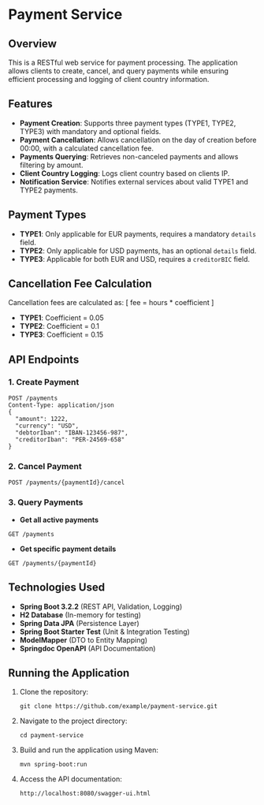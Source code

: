 # Payment Service

## Overview
This is a RESTful web service for payment processing. The application allows clients to create, cancel, and query payments while ensuring efficient processing and logging of client country information.

## Features
- **Payment Creation**: Supports three payment types (TYPE1, TYPE2, TYPE3) with mandatory and optional fields.
- **Payment Cancellation**: Allows cancellation on the day of creation before 00:00, with a calculated cancellation fee.
- **Payments Querying**: Retrieves non-canceled payments and allows filtering by amount.
- **Client Country Logging**: Logs client country based on clients IP.
- **Notification Service**: Notifies external services about valid TYPE1 and TYPE2 payments.

## Payment Types
- **TYPE1**: Only applicable for EUR payments, requires a mandatory `details` field.
- **TYPE2**: Only applicable for USD payments, has an optional `details` field.
- **TYPE3**: Applicable for both EUR and USD, requires a `creditorBIC` field.

## Cancellation Fee Calculation
Cancellation fees are calculated as:
\[ fee = hours * coefficient \]
- **TYPE1**: Coefficient = 0.05
- **TYPE2**: Coefficient = 0.1
- **TYPE3**: Coefficient = 0.15

## API Endpoints
### 1. Create Payment
```
POST /payments
Content-Type: application/json
{
  "amount": 1222,
  "currency": "USD",
  "debtorIban": "IBAN-123456-987",
  "creditorIban": "PER-24569-658"
}
```

### 2. Cancel Payment
```
POST /payments/{paymentId}/cancel
```

### 3. Query Payments
- **Get all active payments**
```
GET /payments
```
- **Get specific payment details**
```
GET /payments/{paymentId}
```

## Technologies Used
- **Spring Boot 3.2.2** (REST API, Validation, Logging)
- **H2 Database** (In-memory for testing)
- **Spring Data JPA** (Persistence Layer)
- **Spring Boot Starter Test** (Unit & Integration Testing)
- **ModelMapper** (DTO to Entity Mapping)
- **Springdoc OpenAPI** (API Documentation)

## Running the Application
1. Clone the repository:
   ```
   git clone https://github.com/example/payment-service.git
   ```
2. Navigate to the project directory:
   ```
   cd payment-service
   ```
3. Build and run the application using Maven:
   ```
   mvn spring-boot:run
   ```
4. Access the API documentation:
   ```
   http://localhost:8080/swagger-ui.html
   ```

